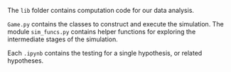 The `lib` folder contains computation code for our data analysis.

`Game.py` contains the classes to construct and execute the simulation. The module `sim_funcs.py` contains helper functions for exploring the intermediate stages of the simulation.

Each `.ipynb` contains the testing for a single hypothesis, or related hypotheses. 
